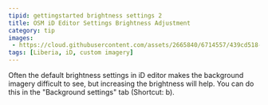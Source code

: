 ```yaml
---
tipid: gettingstarted brightness settings 2
title: OSM iD Editor Settings Brightness Adjustment
category: tip
images: 
 - https://cloud.githubusercontent.com/assets/2665840/6714557/439cd518-cd6f-11e4-81ae-82540f486d52.gif
tags: [Liberia, iD, custom imagery]
---
```


Often the default brightness settings in iD editor makes the background imagery difficult to see, but increasing the brightness will help. You can do this in the "Background settings" tab (Shortcut: b).

<!--
![](https://cloud.githubusercontent.com/assets/2665840/6714557/439cd518-cd6f-11e4-81ae-82540f486d52.gif)
-->
